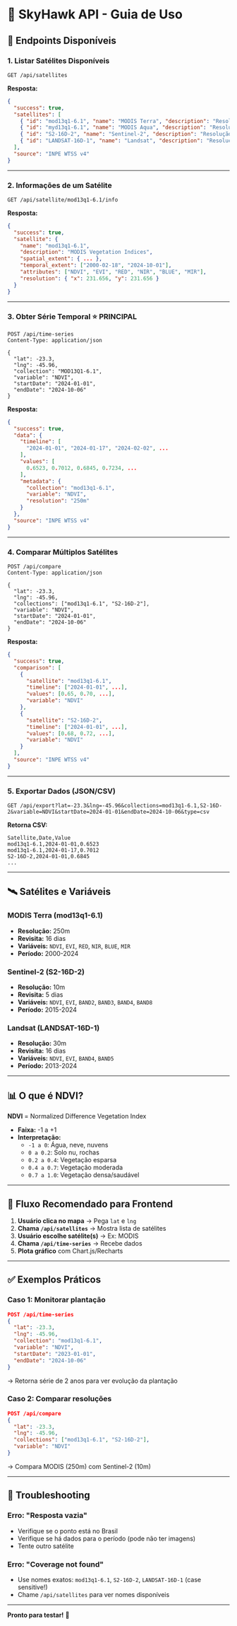 # 🚀 SkyHawk API - Guia de Uso

## 📡 Endpoints Disponíveis

### 1. **Listar Satélites Disponíveis**
```http
GET /api/satellites
```

**Resposta:**
```json
{
  "success": true,
  "satellites": [
    { "id": "mod13q1-6.1", "name": "MODIS Terra", "description": "Resolução 250m, revisita 16 dias" },
    { "id": "myd13q1-6.1", "name": "MODIS Aqua", "description": "Resolução 250m, revisita 16 dias" },
    { "id": "S2-16D-2", "name": "Sentinel-2", "description": "Resolução 10m, revisita 5 dias" },
    { "id": "LANDSAT-16D-1", "name": "Landsat", "description": "Resolução 30m, revisita 16 dias" }
  ],
  "source": "INPE WTSS v4"
}
```

---

### 2. **Informações de um Satélite**
```http
GET /api/satellite/mod13q1-6.1/info
```

**Resposta:**
```json
{
  "success": true,
  "satellite": {
    "name": "mod13q1-6.1",
    "description": "MODIS Vegetation Indices",
    "spatial_extent": { ... },
    "temporal_extent": ["2000-02-18", "2024-10-01"],
    "attributes": ["NDVI", "EVI", "RED", "NIR", "BLUE", "MIR"],
    "resolution": { "x": 231.656, "y": 231.656 }
  }
}
```

---

### 3. **Obter Série Temporal** ⭐ **PRINCIPAL**
```http
POST /api/time-series
Content-Type: application/json

{
  "lat": -23.3,
  "lng": -45.96,
  "collection": "MOD13Q1-6.1",
  "variable": "NDVI",
  "startDate": "2024-01-01",
  "endDate": "2024-10-06"
}
```

**Resposta:**
```json
{
  "success": true,
  "data": {
    "timeline": [
      "2024-01-01", "2024-01-17", "2024-02-02", ...
    ],
    "values": [
      0.6523, 0.7012, 0.6845, 0.7234, ...
    ],
    "metadata": {
      "collection": "mod13q1-6.1",
      "variable": "NDVI",
      "resolution": "250m"
    }
  },
  "source": "INPE WTSS v4"
}
```

---

### 4. **Comparar Múltiplos Satélites**
```http
POST /api/compare
Content-Type: application/json

{
  "lat": -23.3,
  "lng": -45.96,
  "collections": ["mod13q1-6.1", "S2-16D-2"],
  "variable": "NDVI",
  "startDate": "2024-01-01",
  "endDate": "2024-10-06"
}
```

**Resposta:**
```json
{
  "success": true,
  "comparison": [
    {
      "satellite": "mod13q1-6.1",
      "timeline": ["2024-01-01", ...],
      "values": [0.65, 0.70, ...],
      "variable": "NDVI"
    },
    {
      "satellite": "S2-16D-2",
      "timeline": ["2024-01-01", ...],
      "values": [0.68, 0.72, ...],
      "variable": "NDVI"
    }
  ],
  "source": "INPE WTSS v4"
}
```

---

### 5. **Exportar Dados (JSON/CSV)**
```http
GET /api/export?lat=-23.3&lng=-45.96&collections=mod13q1-6.1,S2-16D-2&variable=NDVI&startDate=2024-01-01&endDate=2024-10-06&type=csv
```

**Retorna CSV:**
```csv
Satellite,Date,Value
mod13q1-6.1,2024-01-01,0.6523
mod13q1-6.1,2024-01-17,0.7012
S2-16D-2,2024-01-01,0.6845
...
```

---

## 🛰️ **Satélites e Variáveis**

### **MODIS Terra (mod13q1-6.1)**
- **Resolução:** 250m
- **Revisita:** 16 dias
- **Variáveis:** `NDVI`, `EVI`, `RED`, `NIR`, `BLUE`, `MIR`
- **Período:** 2000-2024

### **Sentinel-2 (S2-16D-2)**
- **Resolução:** 10m
- **Revisita:** 5 dias
- **Variáveis:** `NDVI`, `EVI`, `BAND2`, `BAND3`, `BAND4`, `BAND8`
- **Período:** 2015-2024

### **Landsat (LANDSAT-16D-1)**
- **Resolução:** 30m
- **Revisita:** 16 dias
- **Variáveis:** `NDVI`, `EVI`, `BAND4`, `BAND5`
- **Período:** 2013-2024

---

## 📊 **O que é NDVI?**

**NDVI** = Normalized Difference Vegetation Index

- **Faixa:** -1 a +1
- **Interpretação:**
  - `-1 a 0`: Água, neve, nuvens
  - `0 a 0.2`: Solo nu, rochas
  - `0.2 a 0.4`: Vegetação esparsa
  - `0.4 a 0.7`: Vegetação moderada
  - `0.7 a 1.0`: Vegetação densa/saudável

---

## 🎯 **Fluxo Recomendado para Frontend**

1. **Usuário clica no mapa** → Pega `lat` e `lng`
2. **Chama `/api/satellites`** → Mostra lista de satélites
3. **Usuário escolhe satélite(s)** → Ex: MODIS
4. **Chama `/api/time-series`** → Recebe dados
5. **Plota gráfico** com Chart.js/Recharts

---

## ✅ **Exemplos Práticos**

### **Caso 1: Monitorar plantação**
```json
POST /api/time-series
{
  "lat": -23.3,
  "lng": -45.96,
  "collection": "mod13q1-6.1",
  "variable": "NDVI",
  "startDate": "2023-01-01",
  "endDate": "2024-10-06"
}
```
→ Retorna série de 2 anos para ver evolução da plantação

### **Caso 2: Comparar resoluções**
```json
POST /api/compare
{
  "lat": -23.3,
  "lng": -45.96,
  "collections": ["mod13q1-6.1", "S2-16D-2"],
  "variable": "NDVI"
}
```
→ Compara MODIS (250m) com Sentinel-2 (10m)

---

## 🔧 **Troubleshooting**

### **Erro: "Resposta vazia"**
- Verifique se o ponto está no Brasil
- Verifique se há dados para o período (pode não ter imagens)
- Tente outro satélite

### **Erro: "Coverage not found"**
- Use nomes exatos: `mod13q1-6.1`, `S2-16D-2`, `LANDSAT-16D-1` (case sensitive!)
- Chame `/api/satellites` para ver nomes disponíveis

---

**Pronto para testar!** 🎉
